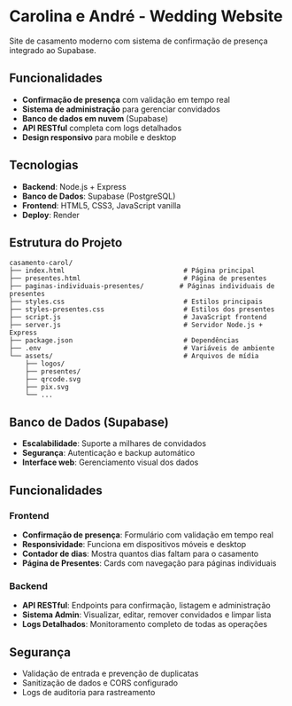 # Carolina e André - Wedding Website

Site de casamento moderno com sistema de confirmação de presença integrado ao Supabase.

## Funcionalidades

- **Confirmação de presença** com validação em tempo real
- **Sistema de administração** para gerenciar convidados
- **Banco de dados em nuvem** (Supabase)
- **API RESTful** completa com logs detalhados
- **Design responsivo** para mobile e desktop

## Tecnologias

- **Backend**: Node.js + Express
- **Banco de Dados**: Supabase (PostgreSQL)
- **Frontend**: HTML5, CSS3, JavaScript vanilla
- **Deploy**: Render

## Estrutura do Projeto

```
casamento-carol/
├── index.html                              # Página principal
├── presentes.html                          # Página de presentes
├── paginas-individuais-presentes/         # Páginas individuais de presentes
├── styles.css                              # Estilos principais
├── styles-presentes.css                    # Estilos dos presentes
├── script.js                               # JavaScript frontend
├── server.js                               # Servidor Node.js + Express
├── package.json                            # Dependências
├── .env                                    # Variáveis de ambiente
└── assets/                                 # Arquivos de mídia
    ├── logos/
    ├── presentes/
    ├── qrcode.svg
    ├── pix.svg
    └── ...
```

## Banco de Dados (Supabase)

- **Escalabilidade**: Suporte a milhares de convidados
- **Segurança**: Autenticação e backup automático
- **Interface web**: Gerenciamento visual dos dados

## Funcionalidades

### Frontend
- **Confirmação de presença**: Formulário com validação em tempo real
- **Responsividade**: Funciona em dispositivos móveis e desktop
- **Contador de dias**: Mostra quantos dias faltam para o casamento
- **Página de Presentes**: Cards com navegação para páginas individuais

### Backend
- **API RESTful**: Endpoints para confirmação, listagem e administração
- **Sistema Admin**: Visualizar, editar, remover convidados e limpar lista
- **Logs Detalhados**: Monitoramento completo de todas as operações

## Segurança

- Validação de entrada e prevenção de duplicatas
- Sanitização de dados e CORS configurado
- Logs de auditoria para rastreamento